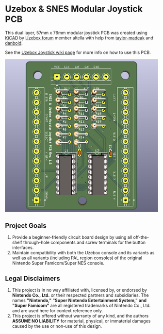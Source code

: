 # Uzebox & SNES Modular Joystick PCB

This dual layer, 57mm x 76mm modular joystick PCB was created using [KiCAD](https://www.kicad.org/) by [Uzebox forum](https://uzebox.org/forums/index.php) member altella with help from [taylor-madeak](https://github.com/taylor-madeak) and [danboid](https://github.com/danboid).

See the [Uzebox Joystick wiki page](https://uzebox.org/wiki/Joystick) for more info on how to use this PCB.

![Uzebox controller PCB rev 1.5 KiCAD render](doc/v1.5/pcb_3d_render.png)

## Project Goals

1. Provide a beginner-friendly circuit board design by using all off-the-shelf through-hole components and screw terminals for the button interfaces.
1. Maintain compatibility with both the Uzebox console and its variants as well as all variants (including PAL region consoles) of the original Nintendo Super Famicom/Super NES console.

## Legal Disclaimers

1. This project is in no way affiliated with, licensed by, or endorsed by **Nintendo Co., Ltd.** or their respected partners and subsidiaries.  The names **"Nintendo," "Super Nintendo Entertainment System," and "Super Famicom"** are all registered trademarks of Nintendo Co., Ltd. and are used here for context reference only.
1. This project is offered without warranty of any kind, and the authors **ASSUME NO LIABILITY** for material, physical, or immaterial damages caused by the use or non-use of this design.

